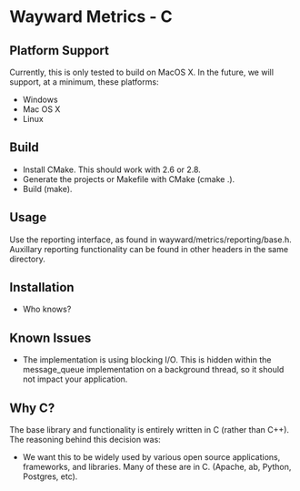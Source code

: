 Wayward Metrics - C
===================

Platform Support
----------------

Currently, this is only tested to build on MacOS X. In the future, we will support,
at a minimum, these platforms:

   * Windows
   * Mac OS X
   * Linux

Build
-----

   * Install CMake. This should work with 2.6 or 2.8.
   * Generate the projects or Makefile with CMake (cmake .).
   * Build (make).

Usage
-----

Use the reporting interface, as found in wayward/metrics/reporting/base.h.  Auxillary
reporting functionality can be found in other headers in the same directory.

Installation
------------

   * Who knows?

Known Issues
------------

   * The implementation is using blocking I/O. This is hidden within the
     message_queue implementation on a background thread, so it should
     not impact your application.

Why C?
------

The base library and functionality is entirely written in C (rather than C++). The
reasoning behind this decision was:

   * We want this to be widely used by various open source applications, frameworks,
     and libraries. Many of these are in C. (Apache, ab, Python, Postgres, etc).

